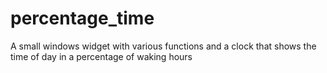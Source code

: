 # percentage_time
A small windows widget with various functions and a clock that shows the time of day in a percentage of waking hours
